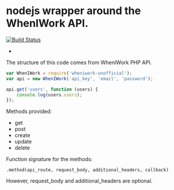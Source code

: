 # nodejs wrapper around the WhenIWork API.

[![Build Status](https://semaphoreci.com/api/v1/mysolace/wheniwork-nodejs-unofficial/branches/master/shields_badge.svg)](https://semaphoreci.com/mysolace/wheniwork-nodejs-unofficial)

-

The structure of this code comes from WhenIWork PHP API.

```javascript
var WhenIWork = require('wheniwork-unofficial');
var api = new WhenIWork('api_key', 'email', 'password');

api.get('users', function (users) {
    console.log(users.users);
});
```

Methods provided:
- get
- post
- create
- update
- delete

Function signature for the methods:
```
.method(api_route, request_body, additional_headers, callback)
```

However, request_body and additional_headers are optional.

